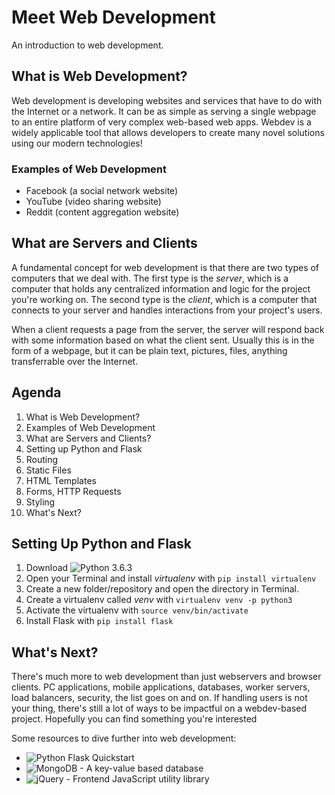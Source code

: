 # Meet Web Development
An introduction to web development.

## What is Web Development?
Web development is developing websites and services that have to do with the Internet or a network. It can be as simple as serving a single webpage to an entire platform of very complex web-based web apps. Webdev is a widely applicable tool that allows developers to create many novel solutions using our modern technologies!

### Examples of Web Development
* Facebook (a social network website)
* YouTube (video sharing website)
* Reddit (content aggregation website)

## What are Servers and Clients
A fundamental concept for web development is that there are two types of computers that we deal with. The first type is the *server*, which is a computer that holds any centralized information and logic for the project you're working on. The second type is the *client*, which is a computer that connects to your server and handles interactions from your project's users.

When a client requests a page from the server, the server will respond back with some information based on what the client sent. Usually this is in the form of a webpage, but it can be plain text, pictures, files, anything transferrable over the Internet.

## Agenda
1. What is Web Development?
2. Examples of Web Development
3. What are Servers and Clients?
4. Setting up Python and Flask
5. Routing
6. Static Files
7. HTML Templates
8. Forms, HTTP Requests
9. Styling
10. What's Next?

## Setting Up Python and Flask
1. Download ![Python 3.6.3](https://www.python.org/downloads/)
2. Open your Terminal and install *virtualenv* with `pip install virtualenv`
3. Create a new folder/repository and open the directory in Terminal.
4. Create a virtualenv called *venv* with `virtualenv venv -p python3`
5. Activate the virtualenv with `source venv/bin/activate`
6. Install Flask with `pip install flask`

## What's Next?
There's much more to web development than just webservers and browser clients. PC applications, mobile applications, databases, worker servers, load balancers, security, the list goes on and on. If handling users is not your thing, there's still a lot of ways to be impactful on a webdev-based project. Hopefully you can find something you're interested

Some resources to dive further into web development:
- ![Python Flask Quickstart](http://flask.pocoo.org/docs/0.12/quickstart/)
- ![MongoDB - A key-value based database](https://www.mongodb.com/)
- ![jQuery - Frontend JavaScript utility library](https://jquery.com/)
